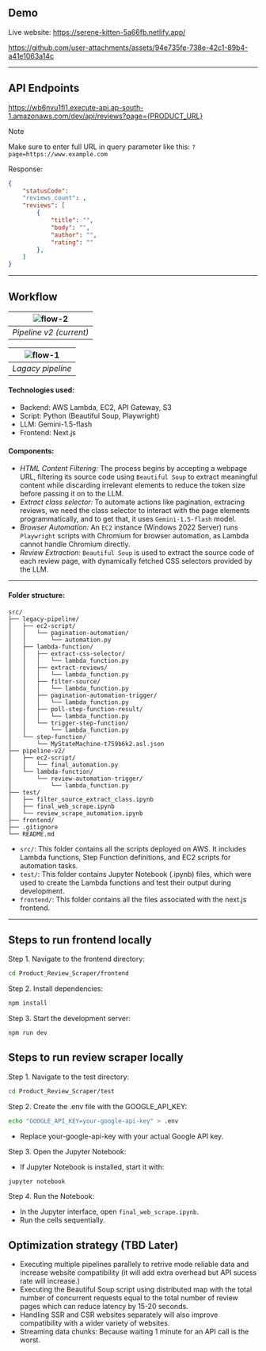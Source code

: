 ## Demo
Live website: https://serene-kitten-5a66fb.netlify.app/

https://github.com/user-attachments/assets/94e735fe-738e-42c1-89b4-a41e1063a14c

---
## API Endpoints
https://wb6nvu1fl1.execute-api.ap-south-1.amazonaws.com/dev/api/reviews?page={PRODUCT_URL}
> [!NOTE]  
> Make sure to enter full URL in query parameter like this: `?page=https://www.example.com`

Response:
```json
{
    "statusCode": 
    "reviews_count": ,
    "reviews": [
        {
            "title": "",
            "body": "",
            "author": "",
            "rating": ""
        },
    ]
}
```
---
## Workflow
| ![flow-2](https://github.com/user-attachments/assets/d59e19f2-1274-4f2e-a516-de077f7c34a0) | 
|:--:| 
| *Pipeline v2 (current)* |

| ![flow-1](https://github.com/user-attachments/assets/187b9a4e-1cb7-4fca-a3f4-d7756ade1a7b) | 
|:--:| 
| *Lagacy pipeline* |

#### Technologies used: 
- Backend: AWS Lambda, EC2, API Gateway, S3
- Script: Python (Beautiful Soup, Playwright)
- LLM: Gemini-1.5-flash
- Frontend: Next.js

#### Components:
- *HTML Content Filtering:* The process begins by accepting a webpage URL, filtering its source code using `Beautiful Soup` to extract meaningful content while discarding irrelevant elements to reduce the token size before passing it on to the LLM.
- *Extract class selector:* To automate actions like pagination, extracing reviews, we need the class selector to interact with the page elements programmatically, and to get that, it uses `Gemini-1.5-flash` model. 
- *Browser Automation:* An `EC2` instance (Windows 2022 Server) runs `Playwright` scripts with Chromium for browser automation, as Lambda cannot handle Chromium directly.
- *Review Extraction:* `Beautiful Soup` is used to extract the source code of each review page, with dynamically fetched CSS selectors provided by the LLM.
---
#### Folder structure:
```
src/
├── legacy-pipeline/
│   ├── ec2-script/
│   │   └── pagination-automation/
│   │       └── automation.py
│   ├── lambda-function/
│   │   ├── extract-css-selector/
│   │   │   └── lambda_function.py
│   │   ├── extract-reviews/
│   │   │   └── lambda_function.py
│   │   ├── filter-source/
│   │   │   └── lambda_function.py
│   │   ├── pagination-automation-trigger/
│   │   │   └── lambda_function.py
│   │   ├── poll-step-function-result/
│   │   │   └── lambda_function.py
│   │   └── trigger-step-function/
│   │       └── lambda_function.py
│   └── step-function/
│       └── MyStateMachine-t759b6k2.asl.json
├── pipeline-v2/
│   ├── ec2-script/
│   │   └── final_automation.py
│   └── lambda-function/
│       └── review-automation-trigger/
│           └── lambda_function.py
├── test/
│   ├── filter_source_extract_class.ipynb
│   ├── final_web_scrape.ipynb
│   └── review_scrape_automation.ipynb
├── frontend/
├── .gitignore
└── README.md

```
- `src/`: This folder contains all the scripts deployed on AWS. It includes Lambda functions, Step Function definitions, and EC2 scripts for automation tasks.
- `test/`: This folder contains Jupyter Notebook (.ipynb) files, which were used to create the Lambda functions and test their output during development.
- `frontend/`: This folder contains all the files associated with the next.js frontend.
---

## Steps to run frontend locally
Step 1. Navigate to the frontend directory:
```bash
cd Product_Review_Scraper/frontend
```
Step 2. Install dependencies:
```bash
npm install
```
Step 3. Start the development server:
```bash
npm run dev
```
## Steps to run review scraper locally
Step 1. Navigate to the test directory:
```bash
cd Product_Review_Scraper/test
```
Step 2. Create the .env file with the GOOGLE_API_KEY:
```bash
echo "GOOGLE_API_KEY=your-google-api-key" > .env
```
- Replace your-google-api-key with your actual Google API key.
  
Step 3. Open the Jupyter Notebook:
- If Jupyter Notebook is installed, start it with:
```bash
jupyter notebook
```
Step 4. Run the Notebook:
- In the Jupyter interface, open `final_web_scrape.ipynb`.
- Run the cells sequentially.


## Optimization strategy (TBD Later)
- Executing multiple pipelines parallely to retrive mode reliable data and increase website compatibility (it will add extra overhead but API sucess rate will increase.)
- Executing the Beautiful Soup script using distributed map with the total number of concurrent requests equal to the total number of review pages which can reduce latency by 15-20 seconds.
- Handling SSR and CSR websites separately will also improve compatibility with a wider variety of websites.
- Streaming data chunks: Because waiting 1 minute for an API call is the worst.

